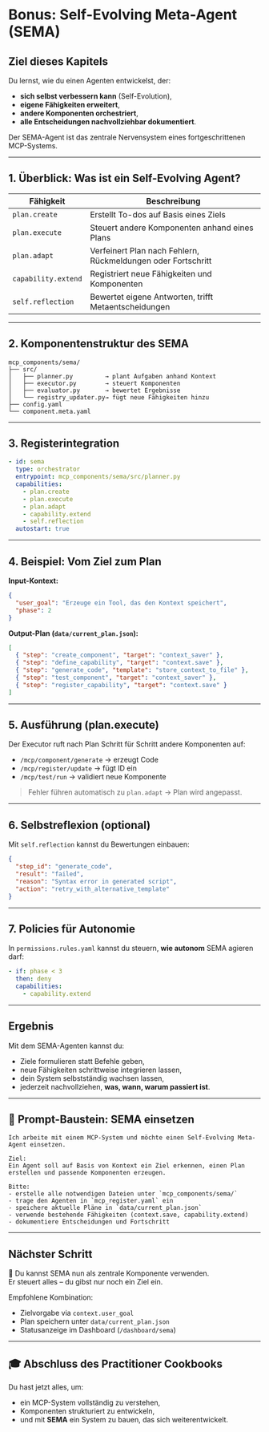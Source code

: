 # Bonus: Self-Evolving Meta-Agent (SEMA)

## Ziel dieses Kapitels

Du lernst, wie du einen Agenten entwickelst, der:
- **sich selbst verbessern kann** (Self-Evolution),
- **eigene Fähigkeiten erweitert**,
- **andere Komponenten orchestriert**,
- **alle Entscheidungen nachvollziehbar dokumentiert**.

Der SEMA-Agent ist das zentrale Nervensystem eines fortgeschrittenen MCP-Systems.

---

## 1. Überblick: Was ist ein Self-Evolving Agent?

| Fähigkeit                  | Beschreibung                                               |
|----------------------------|------------------------------------------------------------|
| `plan.create`              | Erstellt To-dos auf Basis eines Ziels                     |
| `plan.execute`             | Steuert andere Komponenten anhand eines Plans             |
| `plan.adapt`               | Verfeinert Plan nach Fehlern, Rückmeldungen oder Fortschritt |
| `capability.extend`        | Registriert neue Fähigkeiten und Komponenten              |
| `self.reflection`          | Bewertet eigene Antworten, trifft Metaentscheidungen      |

---

## 2. Komponentenstruktur des SEMA

```plaintext
mcp_components/sema/
├── src/
│   ├── planner.py         → plant Aufgaben anhand Kontext
│   ├── executor.py        → steuert Komponenten
│   ├── evaluator.py       → bewertet Ergebnisse
│   └── registry_updater.py→ fügt neue Fähigkeiten hinzu
├── config.yaml
└── component.meta.yaml
```

---

## 3. Registerintegration

```yaml
- id: sema
  type: orchestrator
  entrypoint: mcp_components/sema/src/planner.py
  capabilities:
    - plan.create
    - plan.execute
    - plan.adapt
    - capability.extend
    - self.reflection
  autostart: true
```

---

## 4. Beispiel: Vom Ziel zum Plan

**Input-Kontext:**
```json
{
  "user_goal": "Erzeuge ein Tool, das den Kontext speichert",
  "phase": 2
}
```

**Output-Plan (`data/current_plan.json`):**
```json
[
  { "step": "create_component", "target": "context_saver" },
  { "step": "define_capability", "target": "context.save" },
  { "step": "generate_code", "template": "store_context_to_file" },
  { "step": "test_component", "target": "context_saver" },
  { "step": "register_capability", "target": "context.save" }
]
```

---

## 5. Ausführung (plan.execute)

Der Executor ruft nach Plan Schritt für Schritt andere Komponenten auf:  
- `/mcp/component/generate` → erzeugt Code  
- `/mcp/register/update` → fügt ID ein  
- `/mcp/test/run` → validiert neue Komponente  

> Fehler führen automatisch zu `plan.adapt` → Plan wird angepasst.

---

## 6. Selbstreflexion (optional)

Mit `self.reflection` kannst du Bewertungen einbauen:

```json
{
  "step_id": "generate_code",
  "result": "failed",
  "reason": "Syntax error in generated script",
  "action": "retry_with_alternative_template"
}
```

---

## 7. Policies für Autonomie

In `permissions.rules.yaml` kannst du steuern, **wie autonom** SEMA agieren darf:

```yaml
- if: phase < 3
  then: deny
  capabilities:
    - capability.extend
```

---

## Ergebnis

Mit dem SEMA-Agenten kannst du:
- Ziele formulieren statt Befehle geben,
- neue Fähigkeiten schrittweise integrieren lassen,
- dein System selbstständig wachsen lassen,
- jederzeit nachvollziehen, **was, wann, warum passiert ist**.

---

## 🧩 Prompt-Baustein: SEMA einsetzen

```
Ich arbeite mit einem MCP-System und möchte einen Self-Evolving Meta-Agent einsetzen.

Ziel:
Ein Agent soll auf Basis von Kontext ein Ziel erkennen, einen Plan erstellen und passende Komponenten erzeugen.

Bitte:
- erstelle alle notwendigen Dateien unter `mcp_components/sema/`
- trage den Agenten in `mcp_register.yaml` ein
- speichere aktuelle Pläne in `data/current_plan.json`
- verwende bestehende Fähigkeiten (context.save, capability.extend)
- dokumentiere Entscheidungen und Fortschritt
```

---

## Nächster Schritt

🚀 Du kannst SEMA nun als zentrale Komponente verwenden.  
Er steuert alles – du gibst nur noch ein Ziel ein.

Empfohlene Kombination:
- Zielvorgabe via `context.user_goal`
- Plan speichern unter `data/current_plan.json`
- Statusanzeige im Dashboard (`/dashboard/sema`)

---

## 🎓 Abschluss des Practitioner Cookbooks

Du hast jetzt alles, um:
- ein MCP-System vollständig zu verstehen,
- Komponenten strukturiert zu entwickeln,
- und mit **SEMA** ein System zu bauen, das sich weiterentwickelt.
